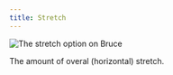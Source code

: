 ```yaml
---
title: Stretch
---
```


![The stretch option on Bruce](./stretch.svg)

The amount of overal (horizontal) stretch.